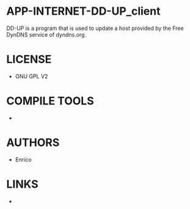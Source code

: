APP-INTERNET-DD-UP_client
=========================

DD-UP is a program that is used to update a host provided by the Free DynDNS service of dyndns.org.

LICENSE
===============
* GNU GPL V2

COMPILE TOOLS
===============
* 

AUTHORS
===============
* Enrico

LINKS
===============
* 
